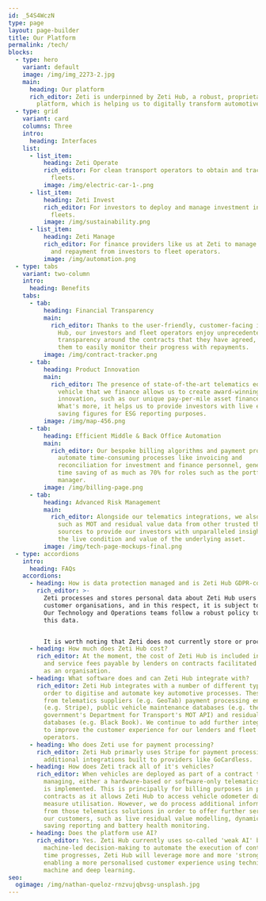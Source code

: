 ```yaml
---
id: _54S4WczN
type: page
layout: page-builder
title: Our Platform
permalink: /tech/
blocks:
  - type: hero
    variant: default
    image: /img/img_2273-2.jpg
    main:
      heading: Our platform
      rich_editor: Zeti is underpinned by Zeti Hub, a robust, proprietary technology
        platform, which is helping us to digitally transform automotive finance.
  - type: grid
    variant: card
    columns: Three
    intro:
      heading: Interfaces
    list:
      - list_item:
          heading: Zeti Operate
          rich_editor: For clean transport operators to obtain and track finance to expand
            fleets.
          image: /img/electric-car-1-.png
      - list_item:
          heading: Zeti Invest
          rich_editor: For investors to deploy and manage investment into clean transport
            fleets.
          image: /img/sustainability.png
      - list_item:
          heading: Zeti Manage
          rich_editor: For finance providers like us at Zeti to manage capital deployment
            and repayment from investors to fleet operators.
          image: /img/automation.png
  - type: tabs
    variant: two-column
    intro:
      heading: Benefits
    tabs:
      - tab:
          heading: Financial Transparency
          main:
            rich_editor: Thanks to the user-friendly, customer-facing interfaces of Zeti
              Hub, our investors and fleet operators enjoy unprecedented
              transparency around the contracts that they have agreed, allowing
              them to easily monitor their progress with repayments.
          image: /img/contract-tracker.png
      - tab:
          heading: Product Innovation
          main:
            rich_editor: The presence of state-of-the-art telematics equipment in each
              vehicle that we finance allows us to create award-winning
              innovation, such as our unique pay-per-mile asset finance model.
              What's more, it helps us to provide investors with live emission
              saving figures for ESG reporting purposes.
          image: /img/map-456.png
      - tab:
          heading: Efficient Middle & Back Office Automation
          main:
            rich_editor: Our bespoke billing algorithms and payment processing integrations
              automate time-consuming processes like invoicing and
              reconciliation for investment and finance personnel, generating a
              time saving of as much as 70% for roles such as the portfolio
              manager.
          image: /img/billing-page.png
      - tab:
          heading: Advanced Risk Management
          main:
            rich_editor: Alongside our telematics integrations, we also gather information
              such as MOT and residual value data from other trusted third-party
              sources to provide our investors with unparalleled insight into
              the live condition and value of the underlying asset.
          image: /img/tech-page-mockups-final.png
  - type: accordions
    intro:
      heading: FAQs
    accordions:
      - heading: How is data protection managed and is Zeti Hub GDPR-compliant?
        rich_editor: >-
          Zeti processes and stores personal data about Zeti Hub users from
          customer organisations, and in this respect, it is subject to GDPR.
          Our Technology and Operations teams follow a robust policy to handle
          this data.


          It is worth noting that Zeti does not currently store or process personal data about the drivers or rental customers of fleet operators, who themselves are customer organisations. Therefore, GDPR does not apply in this respect.
      - heading: How much does Zeti Hub cost?
        rich_editor: At the moment, the cost of Zeti Hub is included in the origination
          and service fees payable by lenders on contracts facilitated by Zeti
          as an organisation.
      - heading: What software does and can Zeti Hub integrate with?
        rich_editor: Zeti Hub integrates with a number of different types of services in
          order to digitise and automate key automotive processes. These range
          from telematics suppliers (e.g. GeoTab) payment processing engines
          (e.g. Stripe), public vehicle maintenance databases (e.g. the UK
          government's Department for Transport's MOT API) and residual value
          databases (e.g. Black Book). We continue to add further integrations
          to improve the customer experience for our lenders and fleet
          operators.
      - heading: Who does Zeti use for payment processing?
        rich_editor: Zeti Hub primarly uses Stripe for payment processing, with
          additional integrations built to providers like GoCardless.
      - heading: How does Zeti track all of it's vehicles?
        rich_editor: When vehicles are deployed as part of a contract that Zeti is
          managing, either a hardware-based or software-only telematics solution
          is implemented. This is principally for billing purposes in per-mile
          contracts as it allows Zeti Hub to access vehicle odometer data to
          measure utilisation. However, we do process additional information
          from those telematics solutions in order to offer further services to
          our customers, such as live residual value modelling, dynamic emission
          saving reporting and battery health monitoring.
      - heading: Does the platform use AI?
        rich_editor: Yes. Zeti Hub currently uses so-called 'weak AI' by incorporating
          machine-led decision-making to automate the execution of contracts. As
          time progresses, Zeti Hub will leverage more and more 'strong' AI,
          enabling a more personalised customer experience using techniques like
          machine and deep learning.
seo:
  ogimage: /img/nathan-queloz-rnzvujqbvsg-unsplash.jpg
---
```

